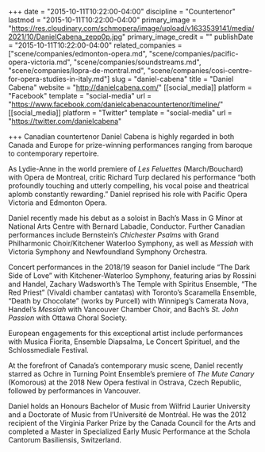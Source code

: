 +++
date = "2015-10-11T10:22:00-04:00"
discipline = "Countertenor"
lastmod = "2015-10-11T10:22:00-04:00"
primary_image = "https://res.cloudinary.com/schmopera/image/upload/v1633539141/media/2021/10/DanielCabena_zepp0p.jpg"
primary_image_credit = ""
publishDate = "2015-10-11T10:22:00-04:00"
related_companies = ["scene/companies/edmonton-opera.md", "scene/companies/pacific-opera-victoria.md", "scene/companies/soundstreams.md", "scene/companies/lopra-de-montral.md", "scene/companies/cosi-centre-for-opera-studies-in-italy.md"]
slug = "daniel-cabena"
title = "Daniel Cabena"
website = "http://danielcabena.com/"
[[social_media]]
platform = "Facebook"
template = "social-media"
url = "https://www.facebook.com/danielcabenacountertenor/timeline/"
[[social_media]]
platform = "Twitter"
template = "social-media"
url = "https://twitter.com/danielcabena"

+++
Canadian countertenor Daniel Cabena is highly regarded in both Canada and Europe for prize-winning performances ranging from baroque to contemporary repertoire.

As Lydie-Anne in the world premiere of _Les Feluettes_ (March/Bouchard) with Opera de Montreal, critic Richard Turp declared his performance “both profoundly touching and utterly compelling, his vocal poise and theatrical aplomb constantly rewarding.” Daniel reprised his role with Pacific Opera Victoria and Edmonton Opera.

Daniel recently made his debut as a soloist in Bach’s Mass in G Minor at National Arts Centre with Bernard Labadie, Conductor. Further Canadian performances include Bernstein’s _Chichester Psalms_ with Grand Philharmonic Choir/Kitchener Waterloo Symphony, as well as _Messiah_ with Victoria Symphony and Newfoundland Symphony Orchestra.

Concert performances in the 2018/19 season for Daniel include “The Dark Side of Love” with Kitchener-Waterloo Symphony, featuring arias by Rossini and Handel, Zachary Wadsworth’s The Temple with Spiritus Ensemble, “The Red Priest” (Vivaldi chamber cantatas) with Toronto’s Scaramella Ensemble, “Death by Chocolate” (works by Purcell) with Winnipeg’s Camerata Nova, Handel’s _Messiah_ with Vancouver Chamber Choir, and Bach’s _St. John Passion_ with Ottawa Choral Society.

European engagements for this exceptional artist include performances with Musica Fiorita, Ensemble Diapsalma, Le Concert Spirituel, and the Schlossmediale Festival. 

At the forefront of Canada’s contemporary music scene, Daniel recently starred as Ochre in Turning Point Ensemble’s premiere of _The Mute Canary_ (Komorous) at the 2018 New Opera festival in Ostrava, Czech Republic, followed by performances in Vancouver.

Daniel holds an Honours Bachelor of Music from Wilfrid Laurier University and a Doctorate of Music from l’Université de Montréal. He was the 2012 recipient of the Virginia Parker Prize by the Canada Council for the Arts and completed a Master in Specialized Early Music Performance at the Schola Cantorum Basiliensis, Switzerland.